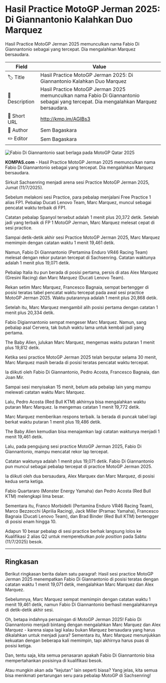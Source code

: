 # Hasil Practice MotoGP Jerman 2025: Di Giannantonio Kalahkan Duo Marquez

Hasil Practice MotoGP Jerman 2025 memunculkan nama Fabio Di Giannantonio sebagai yang tercepat. Dia mengalahkan Marquez bersaudara.

| Field         | Value                                                       |
|---------------|-------------------------------------------------------------|
| 🏷️ Title       | Hasil Practice MotoGP Jerman 2025: Di Giannantonio Kalahkan Duo Marquez |
| 📝 Description | Hasil Practice MotoGP Jerman 2025 memunculkan nama Fabio Di Giannantonio sebagai yang tercepat. Dia mengalahkan Marquez bersaudara. |
| 🔗 Short URL   | http://kmp.im/AGIBs3 |
| 👤 Author      | Sem Bagaskara |
| ✏️ Editor      | Sem Bagaskara |

![Fabio Di Giannantonio saat berlaga pada MotoGP Qatar 2025](https://asset.kompas.com/crops/KahPAgfPXu8DGF407Sm79k9oGTU=/113x60:751x486/750x500/data/photo/2025/04/16/67fed8fc065f4.jpg)

**KOMPAS.com** - Hasil Practice MotoGP Jerman 2025 memunculkan nama Fabio Di Giannantonio sebagai yang tercepat. Dia mengalahkan Marquez bersaudara.

Sirkuit Sachsenring menjadi arena sesi Practice MotoGP Jerman 2025, Jumat (11/7/2025).

Sebelum melakoni sesi Practice, para pebalap menjalani Free Practice 1 alias FP1. Pebalap Ducati Lenovo Team, Marc Marquez, muncul sebagai pencatat waktu terbaik di FP1.

Catatan pebalap Spanyol tersebut adalah 1 menit plus 20,372 detik. Setelah jadi yang terbaik di FP 1 MotoGP Jerman, Marc Marquez melesat cepat di sesi practice.

Sampai detik-detik akhir sesi Practice MotoGP Jerman 2025, Marc Marquez memimpin dengan catatan waktu 1 menit 19,461 detik.

Namun, Fabio Di Giannantonio (Pertamina Enduro VR46 Racing Team) melesat dengan rekor putaran tercepat di Sachsenring. Catatan waktunya adalah 1 menit plus 19,071 detik.

Pebalap Italia itu pun berada di posisi pertama, persis di atas Alex Marquez (Gresini Racing) dan Marc Marquez (Ducati Lenovo Team).

Rekan setim Marc Marquez, Francesco Bagnaia, sempat bertengger di posisi teratas tabel pencatat waktu tercepat pada awal sesi practice MotoGP Jerman 2025. Waktu putarannya adalah 1 menit plus 20,868 detik.

Setelah itu, Marc Marquez mengambil alih posisi pertama dengan catatan 1 menit plus 20,334 detik.

Fabio Digiannantonio sempat mengeser Marc Marquez. Namun, sang pebalap asal Cervera, tak butuh waktu lama untuk kembali jadi yang pertama.

The Baby Alien, julukan Marc Marquez, mengemas waktu putaran 1 menit plus 19,812 detik.

Ketika sesi practice MotoGP Jerman 2025 telah berputar selama 30 menit, Marc Marquez masih berada di posisi teratas pencatat waktu tercepat.

Ia diikuti oleh Fabio Di Giannantonio, Pedro Acosta, Francesco Bagnaia, dan Joan Mir.

Sampai sesi menyisakan 15 menit, belum ada pebalap lain yang mampu melewati catatan waktu Marc Marquez.

Lalu, Pedro Acosta (Red Bull KTM) akhirnya bisa mengalahkan waktu putaran Marc Marquez. Ia mengemas catatan 1 menit 19,772 detik.

Marc Marquez memberikan respons terbaik. Ia berada di puncak tabel lagi berkat waktu putaran 1 menit plus 19,486 detik.

The Baby Alien kemudian bisa menajamkan lagi catatan waktunya menjadi 1 menit 19,461 detik.

Lalu, pada pengujung sesi practice MotoGP Jerman 2025, Fabio Di Giannantonio, mampu mencatat rekor lap tercepat.

Catatan waktunya adalah 1 menit plus 19,071 detik. Fabio Di Giannantonio pun muncul sebagai pebalap tercepat di practice MotoGP Jerman 2025.

Ia diikuti oleh dua bersaudara, Alex Marquex dan Marc Marquez, di posisi kedua serta ketiga.

Fabio Quartararo (Monster Energy Yamaha) dan Pedro Acosta (Red Bull KTM) melengkapi lima besar.

Sementara itu, Franco Morbidelli (Pertamina Enduro VR46 Racing Team), Marco Bezzecchi (Aprilia Racing), Jack Miller (Pramac Yamaha), Francesco Bagnaia (Ducati Lenovo Team), dan Brad Binder (Red Bull KTM) bertengger di posisi enam hingga 10.

Adapun 10 besar pebalap di sesi practice berhak langsung lolos ke Kualifikasi 2 alias Q2 untuk memperebutkan *pole position* pada Sabtu (11/7/2025) besok.

---
## Ringkasan

Berikut ringkasan berita dalam satu paragraf: Hasil sesi practice MotoGP Jerman 2025 menempatkan Fabio Di Giannantonio di posisi teratas dengan catatan waktu 1 menit 19,071 detik, mengalahkan Marc Marquez dan Alex Marquez.

 Sebelumnya, Marc Marquez sempat memimpin dengan catatan waktu 1 menit 19,461 detik, namun Fabio Di Giannantonio berhasil mengalahkannya di detik-detik akhir sesi.



Oh, betapa indahnya persaingan di MotoGP Jerman 2025! Fabio Di Giannantonio menjadi bintang dengan mengalahkan Marc Marquez dan Alex Marquez - karena siapa lagi kalau bukan Marquez bersaudara yang harus dikalahkan untuk menjadi juara? Sementara itu, Marc Marquez menunjukkan kekuatan dengan beberapa kali memimpin, tapi akhirnya harus puas di posisi ketiga.

 Dan, tentu saja, kita semua penasaran apakah Fabio Di Giannantonio bisa mempertahankan posisinya di kualifikasi besok.

 Atau mungkin akan ada "kejutan" lain seperti biasa? Yang jelas, kita semua bisa menikmati pertarungan seru para pebalap MotoGP di Sachsenring!
